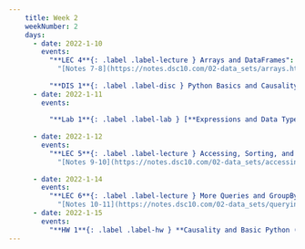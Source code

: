 ```yaml
---
    title: Week 2
    weekNumber: 2
    days:
      - date: 2022-1-10
        events:
          "**LEC 4**{: .label .label-lecture } Arrays and DataFrames":
            "[Notes 7-8](https://notes.dsc10.com/02-data_sets/arrays.html)"
                
          "**DIS 1**{: .label .label-disc } Python Basics and Causality":
      - date: 2022-1-11
        events:
          
          "**Lab 1**{: .label .label-lab } [**Expressions and Data Types (due 1/11)**](http://datahub.ucsd.edu/user-redirect/git-sync?repo=https://github.com/dsc-courses/dsc10-2022-wi&subPath=labs/01-python_basics/lab.ipynb)":
          
      - date: 2022-1-12
        events:
          "**LEC 5**{: .label .label-lecture } Accessing, Sorting, and Querying":
            "[Notes 9-10](https://notes.dsc10.com/02-data_sets/accessing.html)"
                
      - date: 2022-1-14
        events:
          "**LEC 6**{: .label .label-lecture } More Queries and GroupBy":
            "[Notes 10-11](https://notes.dsc10.com/02-data_sets/querying.html)"
      - date: 2022-1-15
        events:
          "**HW 1**{: .label .label-hw } **Causality and Basic Python (due 1/15)**":
---
```

